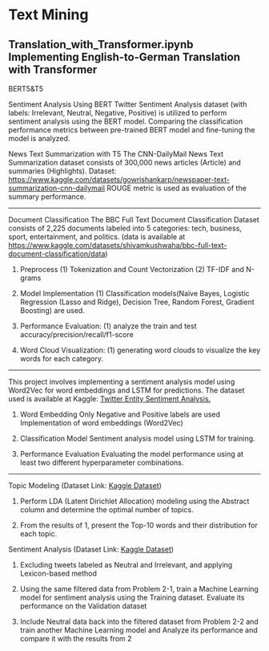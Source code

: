 # Text Mining

Translation_with_Transformer.ipynb
Implementing English-to-German Translation with Transformer
---
BERT5&T5

Sentiment Analysis Using BERT
Twitter Sentiment Analysis dataset (with labels: Irrelevant, Neutral, Negative, Positive) is utilized to perform sentiment analysis using the BERT model. Comparing the classification performance metrics between pre-trained BERT model and fine-tuning the model is analyzed.

News Text Summarization with T5
The CNN-DailyMail News Text Summarization dataset consists of 300,000 news articles (Article) and summaries (Highlights).
Dataset: https://www.kaggle.com/datasets/gowrishankarp/newspaper-text-summarization-cnn-dailymail 
ROUGE metric is used as evaluation of the summary performance.

---
Document Classification
The BBC Full Text Document Classification Dataset consists of 2,225 documents labeled into 5 categories: tech, business, sport, entertainment, and politics.
(data is available at https://www.kaggle.com/datasets/shivamkushwaha/bbc-full-text-document-classification/data)

1. Preprocess
(1) Tokenization and Count Vectorization
(2) TF-IDF and N-grams

2.	Model Implementation
(1)	Classification models(Naïve Bayes, Logistic Regression (Lasso and Ridge), Decision Tree, Random Forest, Gradient Boosting) are used.

4.	Performance Evaluation:
(1)	analyze the train and test accuracy/precision/recall/f1-score

5.	Word Cloud Visualization:
(1)	generating word clouds to visualize the key words for each category.

---


This project involves implementing a sentiment analysis model using Word2Vec for word embeddings and LSTM for predictions. The dataset used is available at Kaggle: [Twitter Entity Sentiment Analysis.](https://www.kaggle.com/datasets/jp797498e/twitter-entity-sentiment-analysis/data)

1. Word Embedding
Only Negative and Positive labels are used
Implementation of word embeddings (Word2Vec)

3. Classification Model
Sentiment analysis model using LSTM for training.

5. Performance Evaluation
Evaluating the model performance using at least two different hyperparameter combinations.

---

Topic Modeling
(Dataset Link: [Kaggle Dataset](https://www.kaggle.com/datasets/blessondensil294/topic-modeling-for-research-articles/data))

1. Perform LDA (Latent Dirichlet Allocation) modeling using the Abstract column and determine the optimal number of topics.

2. From the results of 1, present the Top-10 words and their distribution for each topic.

Sentiment Analysis
(Dataset Link: [Kaggle Dataset](https://www.kaggle.com/datasets/jp797498e/twitter-entity-sentiment-analysis/data))

1. Excluding tweets labeled as Neutral and Irrelevant, and applying Lexicon-based method

2. Using the same filtered data from Problem 2-1, train a Machine Learning model for sentiment analysis using the Training dataset. Evaluate its performance on the Validation dataset

3. Include Neutral data back into the filtered dataset from Problem 2-2 and train another Machine Learning model and Analyze its performance and compare it with the results from 2
